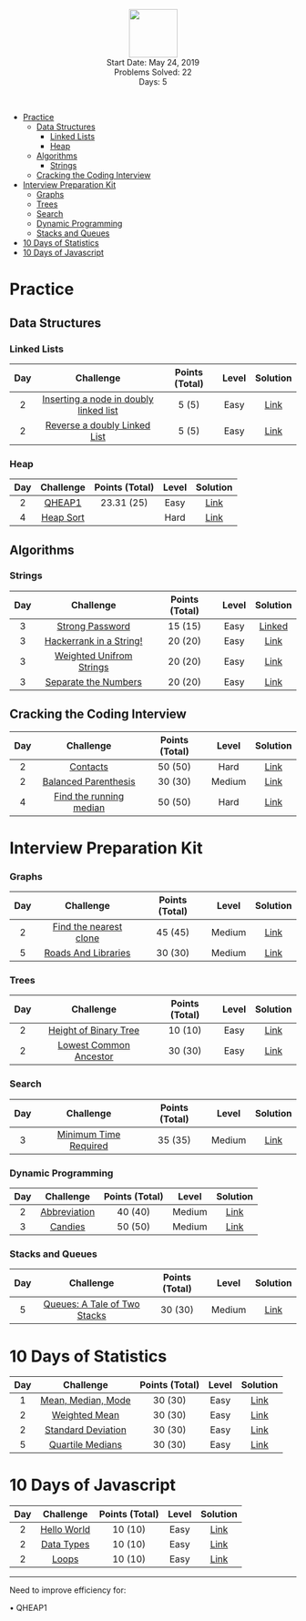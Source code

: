 <p align="center">
    <a href="https://www.hackerrank.com/RodneyShag">
        <img height=85 src="https://d3keuzeb2crhkn.cloudfront.net/hackerrank/assets/styleguide/logo_wordmark-f5c5eb61ab0a154c3ed9eda24d0b9e31.svg">
    </a>
    <br/>
    Start Date: May 24, 2019
    <br/>
    Problems Solved: 22
    <br/>
    Days: 5
</p>
<br/>

- [Practice](#practice)
  - [Data Structures](#data-structures)
    - [Linked Lists](#linked-lists)
    - [Heap](#heap)
  - [Algorithms](#algorithms)
    - [Strings](#strings)
  - [Cracking the Coding Interview](#cracking-the-coding-interview)
- [Interview Preparation Kit](#interview-preparation-kit)
    - [Graphs](#graphs)
    - [Trees](#trees)
    - [Search](#search)
    - [Dynamic Programming](#dynamic-programming)
    - [Stacks and Queues](#stacks-and-queues)
- [10 Days of Statistics](#10-days-of-statistics)
- [10 Days of Javascript](#10-days-of-javascript)

# Practice
## Data Structures
### Linked Lists

|Day|Challenge|Points (Total)|Level|Solution|
|:---:|:---------:|:------:|:--------:|:--------:|
|2|[Inserting a node in doubly linked list](https://www.hackerrank.com/challenges/insert-a-node-into-a-sorted-doubly-linked-list/problem)|5 (5)|Easy|[Link](https://github.com/sameerkhan116/Hackerrank-Solutions/blob/master/Practice/DataStructures/LinkedLists/AddToDoublyLinkedList.java)|
|2|[Reverse a doubly Linked List](https://www.hackerrank.com/challenges/reverse-a-doubly-linked-list/problem?h_r=next-challenge&h_v=zen)|5 (5)|Easy|[Link](https://github.com/sameerkhan116/Hackerrank-Solutions/blob/master/Practice/DataStructures/LinkedLists/ReverseDoublyLinkedList.java)|

### Heap

|Day|Challenge|Points (Total)|Level|Solution|
|:---:|:---------:|:------:|:--------:|:--------:|
|2|[QHEAP1](https://www.hackerrank.com/challenges/qheap1/problem)|23.31 (25)|Easy|[Link](https://github.com/sameerkhan116/Hackerrank-Solutions/blob/master/Practice/DataStructures/Heap/QHEAP1.java)|
|4|[Heap Sort](https://www.hackerrank.com/contests/hw1/challenges/heap-sort/submissions/code/1314402134)||Hard|[Link](https://github.com/sameerkhan116/Hackerrank-Solutions/blob/master/Practice/DataStructures/Heap/MinHeap.java)|

## Algorithms
### Strings

|Day|Challenge|Points (Total)|Level|Solution|
|:---:|:---------:|:------:|:--------:|:--------:|
|3|[Strong Password](https://www.hackerrank.com/challenges/strong-password/problem)|15 (15)|Easy|[Linked](https://github.com/sameerkhan116/Hackerrank-Solutions/blob/master/Practice/Algorithms/Strings/StrongPassword.java)|
|3|[Hackerrank in a String!](https://www.hackerrank.com/challenges/hackerrank-in-a-string/problem?h_r=next-challenge&h_v=zen)|20 (20)|Easy|[Link](https://github.com/sameerkhan116/Hackerrank-Solutions/blob/master/Practice/Algorithms/Strings/HackerrankInString.java)|
|3|[Weighted Unifrom Strings](https://www.hackerrank.com/challenges/weighted-uniform-string/problem)|20 (20)|Easy|[Link](https://github.com/sameerkhan116/Hackerrank-Solutions/blob/master/Practice/Algorithms/Strings/WeightedUniformStrings.java)|
|3|[Separate the Numbers](https://www.hackerrank.com/challenges/separate-the-numbers/problem)|20 (20)|Easy|[Link](https://github.com/sameerkhan116/Hackerrank-Solutions/blob/master/Practice/Algorithms/Strings/SeparateTheNumbers.java)|


## Cracking the Coding Interview

|Day|Challenge|Points (Total)|Level|Solution|
|:---:|:---------:|:------:|:--------:|:--------:|
|2|[Contacts](https://www.hackerrank.com/challenges/ctci-contacts/problem)|50 (50)|Hard|[Link](https://github.com/sameerkhan116/Hackerrank-Solutions/blob/master/Practice/CTCI/Contacts.java)|
|2|[Balanced Parenthesis](https://www.hackerrank.com/challenges/ctci-balanced-brackets/problem)|30 (30)|Medium|[Link](https://github.com/sameerkhan116/Hackerrank-Solutions/blob/master/Practice/CTCI/BalancedParenthesis.java)|
|4|[Find the running median](https://www.hackerrank.com/challenges/ctci-find-the-running-median/problem)|50 (50)|Hard|[Link](https://github.com/sameerkhan116/Hackerrank-Solutions/blob/master/Practice/CTCI/RunningMedian.java)|

# Interview Preparation Kit
### Graphs

|Day|Challenge|Points (Total)|Level|Solution|
|:---:|:---------:|:------:|:--------:|:--------:|
|2|[Find the nearest clone](https://www.hackerrank.com/challenges/find-the-nearest-clone/problem?h_l=interview&playlist_slugs%5B%5D=interview-preparation-kit&playlist_slugs%5B%5D=graphs)|45 (45)|Medium|[Link](https://github.com/sameerkhan116/Hackerrank-Solutions/blob/master/InterviewPrepKit/Graphs/NearestClone.java)|
|5|[Roads And Libraries](https://www.hackerrank.com/challenges/torque-and-development/problem?h_l=interview&playlist_slugs%5B%5D=interview-preparation-kit&playlist_slugs%5B%5D=graphs)|30 (30)|Medium|[Link](https://github.com/sameerkhan116/Hackerrank-Solutions/blob/master/InterviewPrepKit/Graphs/RoadsAndLibraries.java)|

### Trees

|Day|Challenge|Points (Total)|Level|Solution|
|:---:|:---------:|:------:|:--------:|:--------:|
|2|[Height of Binary Tree](https://www.hackerrank.com/challenges/tree-height-of-a-binary-tree/problem?h_l=interview&playlist_slugs%5B%5D=interview-preparation-kit&playlist_slugs%5B%5D=trees)|10 (10)|Easy|[Link](https://github.com/sameerkhan116/Hackerrank-Solutions/blob/master/InterviewPrepKit/Trees/HeightOfBTree.java)|
|2|[Lowest Common Ancestor](https://www.hackerrank.com/challenges/binary-search-tree-lowest-common-ancestor/problem?h_l=interview&playlist_slugs%5B%5D=interview-preparation-kit&playlist_slugs%5B%5D=trees&h_r=next-challenge&h_v=zen)|30 (30)|Easy|[Link](https://github.com/sameerkhan116/Hackerrank-Solutions/blob/master/InterviewPrepKit/Trees/LowestCommonAncestor.java)|

### Search

|Day|Challenge|Points (Total)|Level|Solution|
|:---:|:---------:|:------:|:--------:|:--------:|
|3|[Minimum Time Required](https://www.hackerrank.com/challenges/minimum-time-required/problem?h_l=interview&playlist_slugs%5B%5D=interview-preparation-kit&playlist_slugs%5B%5D=search)|35 (35)|Medium|[Link](https://github.com/sameerkhan116/Hackerrank-Solutions/blob/master/InterviewPrepKit/Search/MinimumDays.java)|

### Dynamic Programming

|Day|Challenge|Points (Total)|Level|Solution|
|:---:|:---------:|:------:|:--------:|:--------:|
|2|[Abbreviation](https://www.hackerrank.com/challenges/abbr/problem)|40 (40)|Medium|[Link](https://github.com/sameerkhan116/Hackerrank-Solutions/blob/master/InterviewPrepKit/DynamicProgramming/Abbreviation.java)|
|3|[Candies](https://www.hackerrank.com/challenges/candies/problem?h_l=interview&playlist_slugs%5B%5D=interview-preparation-kit&playlist_slugs%5B%5D=dynamic-programming)|50 (50)|Medium|[Link](https://github.com/sameerkhan116/Hackerrank-Solutions/blob/master/InterviewPrepKit/DynamicProgramming/Candies.java)|

### Stacks and Queues

|Day|Challenge|Points (Total)|Level|Solution|
|:---:|:---------:|:------:|:--------:|:--------:|
|5|[Queues: A Tale of Two Stacks](https://www.hackerrank.com/challenges/ctci-queue-using-two-stacks/problem?h_l=interview&playlist_slugs%5B%5D=interview-preparation-kit&playlist_slugs%5B%5D=stacks-queues)|30 (30)|Medium|[Link](https://github.com/sameerkhan116/Hackerrank-Solutions/blob/master/InterviewPrepKit/StacksAndQueues/GenericStacksToQueue.java)|

# 10 Days of Statistics
|Day|Challenge|Points (Total)|Level|Solution|
|:---:|:---------:|:------:|:--------:|:--------:|
|1|[Mean, Median, Mode](https://www.hackerrank.com/challenges/s10-basic-statistics/problem)|30 (30)|Easy|[Link](https://github.com/sameerkhan116/Hackerrank-Solutions/blob/master/10DaysOfStats/MeanMedianMode.java)|
|2|[Weighted Mean](https://www.hackerrank.com/challenges/s10-weighted-mean/problem?h_r=next-challenge&h_v=zen)|30 (30)|Easy|[Link](https://github.com/sameerkhan116/Hackerrank-Solutions/blob/master/10DaysOfStats/WeightedMean.java)|
|2|[Standard Deviation](https://www.hackerrank.com/challenges/s10-standard-deviation/problem)|30 (30)|Easy|[Link](https://github.com/sameerkhan116/Hackerrank-Solutions/blob/master/10DaysOfStats/StdDeviation.java)|
|5|[Quartile Medians](https://www.hackerrank.com/challenges/s10-quartiles/problem)|30 (30)|Easy|[Link](https://github.com/sameerkhan116/Hackerrank-Solutions/blob/master/10DaysOfStats/QuartileMedian.java)|

# 10 Days of Javascript
|Day|Challenge|Points (Total)|Level|Solution|
|:---:|:---------:|:------:|:--------:|:--------:|
|2|[Hello World](https://www.hackerrank.com/challenges/js10-hello-world/problem)|10 (10)|Easy|[Link](https://github.com/sameerkhan116/Hackerrank-Solutions/blob/master/10DaysOfJS/HelloWorld.js)|
|2|[Data Types](https://www.hackerrank.com/challenges/js10-data-types/problem?h_r=next-challenge&h_v=zen)|10 (10)|Easy|[Link](https://github.com/sameerkhan116/Hackerrank-Solutions/blob/master/10DaysOfJS/DataTypes.js)|
|2|[Loops](https://www.hackerrank.com/challenges/js10-loops/problem?h_r=next-challenge&h_v=zen&h_r=next-challenge&h_v=zen)|10 (10)|Easy|[Link](https://github.com/sameerkhan116/Hackerrank-Solutions/blob/master/10DaysOfJS/Loops.js)|

---
Need to improve efficiency for:

• QHEAP1